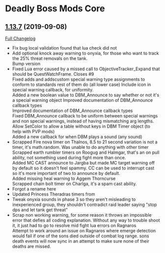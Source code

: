 # Deadly Boss Mods Core

## [1.13.7](https://github.com/DeadlyBossMods/DBM-Classic/tree/1.13.7) (2019-09-08)
[Full Changelog](https://github.com/DeadlyBossMods/DBM-Classic/compare/1.13.6...1.13.7)

- Fix bug local validation found that lua check did not  
- Add optional knock away warning to onyxia, for those who want to track the 25% threat removals on the tank.  
    Bump version  
- Fixed Lua error caused by a missed call to ObjectiveTracker\_Expand that should be QuestWatchFrame. Closes #9  
    Fixed adds and addscustom special warning type assignments to conform to standards rest of them do (all lower case) Include icon in special warning callback, for uniformity.  
    Added a new boolean value to DBM\_Announce to say whether or not it's a special warning object Improved documentation of DBM\_Announce callback types  
    Improved documentation of DBM\_Announce callback types  
    Fixed DBM\_Announce callback to be uniform between special warnings and non special warnings, instead of having mismatching arg lengths.  
    Allow SetColor to allow a table without keys in DBM Timer object (to help with PVP mods)  
    Added a new callback for when DBM plays a sound (any sound)  
- Scrapped Fire nova timer on Thalnos, 8.5 to 21 second variation is not a timer, it's math.random. Was unable to do anything with other timer  
    Scrapped earth rumbler timers on Roogug and Halmgar, that's an on pull ability, not something used during fight more than once.  
    Added MC CAST announce to Jargba but made MC target warning off by default so it doesn't feel spammy. CC can be used to interrupt cast so it's more important of two to announce by default.  
    Added missing heal warning to Aggem Thorncurse  
    Scrapped chain bolt timer on Charlga, it's a spam cast ability.  
- Forgot a rename here  
- Updated Princess Theradras timers from  
- Tweak onyxia sounds in phase 3 so they aren't misleading to inexperienced group, they shouldn't contradict raid leader saying "stop dps and let tank get threat"  
- Scrap non working warning, for some reason it throws an impossible error that defies all coding explanation. Without any way to trouble shoot it, it just had to go to resolve mid fight lua errors on Ragnaros  
    Attempt to work around an issue on Ragnaros where emerge detection would fail if one of the sons died outside of combat log range. sons death events will now sync in an attempt to make sure none of their deaths are missed.  
